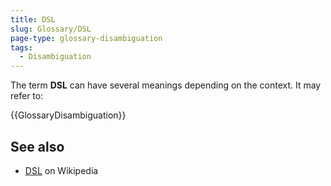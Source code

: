 ```yaml
---
title: DSL
slug: Glossary/DSL
page-type: glossary-disambiguation
tags:
  - Disambiguation
---
```


The term **DSL** can have several meanings depending on the context. It may refer to:

{{GlossaryDisambiguation}}

## See also

- [DSL](<https://en.wikipedia.org/wiki/DSL_(disambiguation)>) on Wikipedia
